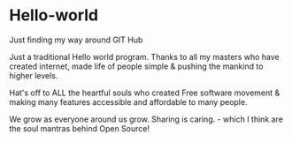 # Hello-world
Just finding my way around GIT Hub

Just a traditional Hello world program. Thanks to all my masters who have created internet, made life of people simple & pushing the mankind to higher levels. 

Hat's off to ALL the heartful souls who created Free software movement & making many features accessible and affordable to many people. 

We grow as everyone around us grow. Sharing is caring. -  which I think are the soul mantras behind Open Source!
